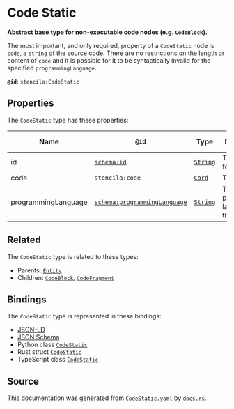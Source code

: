 # Code Static

**Abstract base type for non-executable code nodes (e.g. `CodeBlock`).**

The most important, and only required, property of a `CodeStatic` node is `code`, a `string` of the source code.
There are no restrictions on the length or content of `code` and it is possible for it to be syntactically
invalid for the specified `programmingLanguage`.


**`@id`**: `stencila:CodeStatic`

## Properties

The `CodeStatic` type has these properties:

| Name                | `@id`                                                                  | Type                                                                                            | Description                           | Inherited from                                                                                           |
| ------------------- | ---------------------------------------------------------------------- | ----------------------------------------------------------------------------------------------- | ------------------------------------- | -------------------------------------------------------------------------------------------------------- |
| id                  | [`schema:id`](https://schema.org/id)                                   | [`String`](https://github.com/stencila/stencila/blob/main/docs/reference/schema/data/string.md) | The identifier for this item          | [`Entity`](https://github.com/stencila/stencila/blob/main/docs/reference/schema/other/entity.md)         |
| code                | `stencila:code`                                                        | [`Cord`](https://github.com/stencila/stencila/blob/main/docs/reference/schema/data/cord.md)     | The code.                             | [`CodeStatic`](https://github.com/stencila/stencila/blob/main/docs/reference/schema/code/code-static.md) |
| programmingLanguage | [`schema:programmingLanguage`](https://schema.org/programmingLanguage) | [`String`](https://github.com/stencila/stencila/blob/main/docs/reference/schema/data/string.md) | The programming language of the code. | [`CodeStatic`](https://github.com/stencila/stencila/blob/main/docs/reference/schema/code/code-static.md) |

## Related

The `CodeStatic` type is related to these types:

- Parents: [`Entity`](https://github.com/stencila/stencila/blob/main/docs/reference/schema/other/entity.md)
- Children: [`CodeBlock`](https://github.com/stencila/stencila/blob/main/docs/reference/schema/code/code-block.md), [`CodeFragment`](https://github.com/stencila/stencila/blob/main/docs/reference/schema/code/code-fragment.md)

## Bindings

The `CodeStatic` type is represented in these bindings:

- [JSON-LD](https://stencila.dev/CodeStatic.jsonld)
- [JSON Schema](https://stencila.dev/CodeStatic.schema.json)
- Python class [`CodeStatic`](https://github.com/stencila/stencila/blob/main/python/stencila/types/code_static.py)
- Rust struct [`CodeStatic`](https://github.com/stencila/stencila/blob/main/rust/schema/src/types/code_static.rs)
- TypeScript class [`CodeStatic`](https://github.com/stencila/stencila/blob/main/typescript/src/types/CodeStatic.ts)

## Source

This documentation was generated from [`CodeStatic.yaml`](https://github.com/stencila/stencila/blob/main/schema/CodeStatic.yaml) by [`docs.rs`](https://github.com/stencila/stencila/blob/main/rust/schema-gen/src/docs.rs).